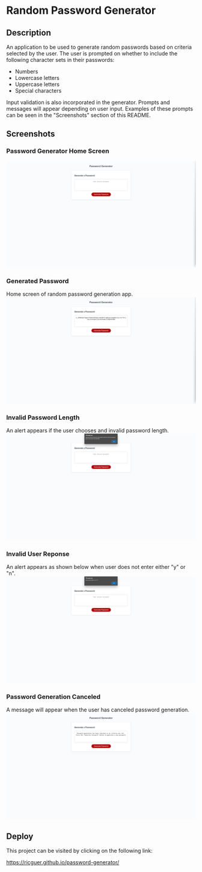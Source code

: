 # Random Password Generator

## Description
An application to be used to generate random passwords based on criteria selected by the user. The user is prompted on whether to include the following character sets in their passwords:
* Numbers
* Lowercase letters
* Uppercase letters
* Special characters

Input validation is also incorporated in the generator. Prompts and messages will appear depending on user input. Examples of these prompts can be seen in the "Screenshots" section of this README.


## Screenshots

### Password Generator Home Screen
![Password Generator Home](./assets/images/password-generation-home.png)

### Generated Password
Home screen of random password generation app.
![Password Generation Complete](./assets/images/generated-password.png)

### Invalid Password Length
An alert appears if the user chooses and invalid password length.
![Invalid Password Length Alert](./assets/images/invalid-password-length.png)

### Invalid User Reponse
An alert appears as shown below when user does not enter either "y" or "n".
![Invalid User Reponse Alert](./assets/images/invalid-answer.png)

### Password Generation Canceled
A message will appear when the user has canceled password generation.
![User Canceled Password Generation](./assets/images/password-generation-canceled.png)

## Deploy
This project can be visited by clicking on the following link:

https://ricguer.github.io/password-generator/
